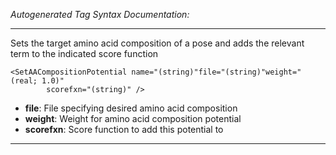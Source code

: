_Autogenerated Tag Syntax Documentation:_

---
Sets the target amino acid composition of a pose and adds the relevant term to the indicated score function

```
<SetAACompositionPotential name="(string)"file="(string)"weight="(real; 1.0)"
        scorefxn="(string)" />
```

-   **file**: File specifying desired amino acid composition
-   **weight**: Weight for amino acid composition potential
-   **scorefxn**: Score function to add this potential to

---
